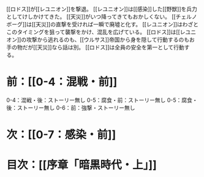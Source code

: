[[ロドス]]が[[レユニオン]]を撃退。
[[レユニオン]]は[[感染]]した[[野獣]]を兵力としてけしかけてきた。
[[天災]]がいつ降ってきてもおかしくない。
[[チェルノボーグ]]は[[天災]]の直撃を受ければ一瞬で廃墟と化す。
[[レユニオン]]はわざとこのタイミングを狙って襲撃をかけ、混乱を広げている。
[[ロドス]]は[[レユニオン]]の攻撃から逃れるのも、[[ウルサス]]帝国から身を隠して行動するのもお手の物だが[[天災]]なら話は別。
[[ロドス]]は全員の安全を第一として行動する。

# 前：[[0-4：混戦・前]]
0-4：混戦・後：ストーリー無し
0-5：腐食・前：ストーリー無し
0-5：腐食・後：ストーリー無し
0-6：前：強撃・ストーリー無し
# 次：[[0-7：感染・前]]
# 目次：[[序章「暗黒時代・上」]]
